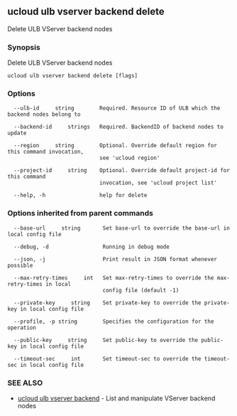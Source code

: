 

## ucloud ulb vserver backend delete

Delete ULB VServer backend nodes

### Synopsis

Delete ULB VServer backend nodes

```
ucloud ulb vserver backend delete [flags]
```

### Options

```
  --ulb-id     string        Required. Resource ID of ULB which the backend nodes belong to 

  --backend-id     strings   Required. BackendID of backend nodes to update 

  --region     string        Optional. Override default region for this command invocation,
                             see 'ucloud region' 

  --project-id     string    Optional. Override default project-id for this command
                             invocation, see 'ucloud project list' 

  --help, -h                 help for delete 

```

### Options inherited from parent commands

```
  --base-url     string       Set base-url to override the base-url in local config file 

  --debug, -d                 Running in debug mode 

  --json, -j                  Print result in JSON format whenever possible 

  --max-retry-times     int   Set max-retry-times to override the max-retry-times in local
                              config file (default -1) 

  --private-key     string    Set private-key to override the private-key in local config file 

  --profile, -p string        Specifies the configuration for the operation 

  --public-key     string     Set public-key to override the public-key in local config file 

  --timeout-sec     int       Set timeout-sec to override the timeout-sec in local config file 

```

### SEE ALSO

* [ucloud ulb vserver backend](developer/cli/cmd/ucloud/ulb/vserver/backend)	 - List and manipulate VServer backend nodes

